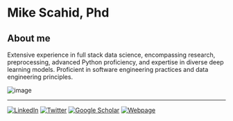 # Mike Scahid, Phd
## About me

Extensive experience in full stack data science, encompassing research, preprocessing, advanced Python proficiency, and expertise in diverse deep learning models. Proficient in software engineering practices and data engineering principles.

![image](https://github.com/Mschaid/Mschaid/assets/68658862/98ca46fa-d127-4172-a01d-3e3ff4287de5)

____

[![LinkedIn](https://img.shields.io/badge/Linkedin-0072b1)](https://www.linkedin.com/in/michael-schaid-phd-bb328a41/)
[![Twitter](https://img.shields.io/badge/Twitter-00acee)](https://twitter.com/mike_schaid)
[![Google Scholar](https://img.shields.io/badge/Google%20Scholar-de5246)](https://scholar.google.com/citations?hl=en&user=yxboSJMAAAAJ&view_op=list_works&sortby=pubdate)
[![Webpage](https://img.shields.io/badge/My%20Website-008080)](https://mikeschaidphd.com/)
